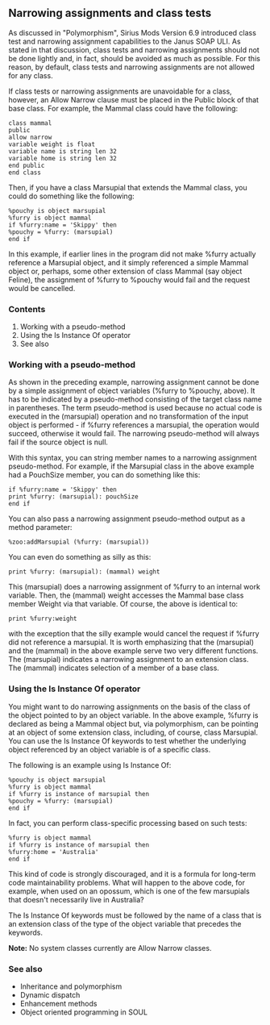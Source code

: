 ## Narrowing assignments and class tests

As discussed in "Polymorphism", Sirius Mods Version 6.9 introduced class test and narrowing assignment capabilities to the Janus SOAP ULI. As stated in that discussion, class tests and narrowing assignments should not be done lightly and, in fact, should be avoided as much as possible. For this reason, by default, class tests and narrowing assignments are not allowed for any class.

If class tests or narrowing assignments are unavoidable for a class, however, an Allow Narrow clause must be placed in the Public block of that base class. For example, the Mammal class could have the following:

```
class mammal
public
allow narrow
variable weight is float
variable name is string len 32
variable home is string len 32
end public
end class
```

Then, if you have a class Marsupial that extends the Mammal class, you could do something like the following:

```
%pouchy is object marsupial
%furry is object mammal
if %furry:name = 'Skippy' then
%pouchy = %furry: (marsupial)
end if
```

In this example, if earlier lines in the program did not make %furry actually reference a Marsupial object, and it simply referenced a simple Mammal object or, perhaps, some other extension of class Mammal (say object Feline), the assignment of %furry to %pouchy would fail and the request would be cancelled.

### Contents

1.  Working with a pseudo-method
2.  Using the Is Instance Of operator
3.  See also

### Working with a pseudo-method

As shown in the preceding example, narrowing assignment cannot be done by a simple assignment of object variables (%furry to %pouchy, above). It has to be indicated by a pseudo-method consisting of the target class name in parentheses. The term pseudo-method is used because no actual code is executed in the (marsupial) operation and no transformation of the input object is performed - if %furry references a marsupial, the operation would succeed, otherwise it would fail. The narrowing pseudo-method will always fail if the source object is null.

With this syntax, you can string member names to a narrowing assignment pseudo-method. For example, if the Marsupial class in the above example had a PouchSize member, you can do something like this:

```
if %furry:name = 'Skippy' then
print %furry: (marsupial): pouchSize
end if
```

You can also pass a narrowing assignment pseudo-method output as a method parameter:

```
%zoo:addMarsupial (%furry: (marsupial))
```

You can even do something as silly as this:

```
print %furry: (marsupial): (mammal) weight
```

This (marsupial) does a narrowing assignment of %furry to an internal work variable. Then, the (mammal) weight accesses the Mammal base class member Weight via that variable. Of course, the above is identical to:

```
print %furry:weight
```

with the exception that the silly example would cancel the request if %furry did not reference a marsupial. It is worth emphasizing that the (marsupial) and the (mammal) in the above example serve two very different functions. The (marsupial) indicates a narrowing assignment to an extension class. The (mammal) indicates selection of a member of a base class.

### Using the Is Instance Of operator

You might want to do narrowing assignments on the basis of the class of the object pointed to by an object variable. In the above example, %furry is declared as being a Mammal object but, via polymorphism, can be pointing at an object of some extension class, including, of course, class Marsupial. You can use the Is Instance Of keywords to test whether the underlying object referenced by an object variable is of a specific class.

The following is an example using Is Instance Of:

```
%pouchy is object marsupial
%furry is object mammal
if %furry is instance of marsupial then
%pouchy = %furry: (marsupial)
end if
```

In fact, you can perform class-specific processing based on such tests:

```
%furry is object mammal
if %furry is instance of marsupial then
%furry:home = 'Australia'
end if
```

This kind of code is strongly discouraged, and it is a formula for long-term code maintainability problems. What will happen to the above code, for example, when used on an opossum, which is one of the few marsupials that doesn't necessarily live in Australia?

The Is Instance Of keywords must be followed by the name of a class that is an extension class of the type of the object variable that precedes the keywords.

**Note:** No system classes currently are Allow Narrow classes.

### See also

*   Inheritance and polymorphism
*   Dynamic dispatch
*   Enhancement methods
*   Object oriented programming in SOUL
